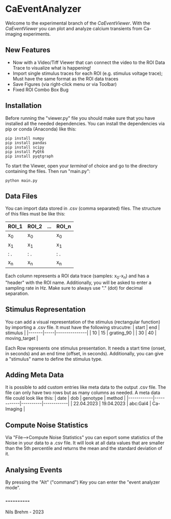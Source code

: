 # CaEventAnalyzer
Welcome to the experimental branch of the <i>CaEventViewer</i>.
With the <i>CaEventViewer</i> you can plot and analyze calcium transients from Ca-imaging experiments.

## New Features
- Now with a Video/Tiff Viewer that can connect the video to the ROI Data Trace to visualize what is happening!
- Import single stimulus traces for each ROI (e.g. stimulus voltage trace); Must have the same format as the ROI data traces
- Save Figures (via right-click menu or via Toolbar)
- Fixed ROI Combo Box Bug

## Installation
Before running the "viewer.py" file you should make sure that you have installed all the needed dependencies.
You can install the dependencies via pip or conda (Anaconda) like this:

```shell
pip install numpy
pip install pandas
pip install scipy
pip install PyQt6
pip install pyqtgraph
```

To start the Viewer, open your <i>terminal</i> of choice and go to the directory containing the files.
Then run "main.py":

```shell
python main.py
```

## Data Files
You can import data stored in .csv (comma separated) files. The structure of this files must be like this:

| ROI_1         | ROI_2         | ... | ROI_n         |
|---------------|---------------|-----|---------------|
| x<sub>0</sub> | x<sub>0</sub> |     | x<sub>0</sub> |
| x<sub>1</sub> | x<sub>1</sub> |     | x<sub>1</sub> |
| : .           | : .           |     | : .           |
| x<sub>n</sub> | x<sub>n</sub> |     | x<sub>n</sub> |

Each column represents a ROI data trace (samples: x<sub>0</sub>-x<sub>n</sub>) and has a "header" with the ROI name.
Additionally, you will be asked to enter a sampling rate in Hz. Make sure to always use "." (dot) for decimal separation.

## Stimulus Representation
You can add a visual representation of the stimulus (rectangular function) by importing a .csv file. It must have the following strucutre:
| start | end | stimulus      |
|-------|-----|---------------|
| 10    | 15  | grating_90    |
| 30    | 40  | moving_target |

Each Row represents one stimulus presentation. It needs a start time (onset, in seconds) and an end time (offset, in seconds). Additionally, you can give a "stimulus" name to define the stimulus type.

## Adding Meta Data
It is possible to add custom entries like meta data to the output .csv file. The file can only have two rows but as many columns as needed.
A meta data file could look like this:
| date       | dob        | genotype | method     |
|------------|------------|----------|------------|
| 22.04.2023 | 19.04.2023 | abc:Gal4 | Ca-Imaging |

## Compute Noise Statistics
Via "File-->Compute Noise Statistics" you can export some statistics of the Noise in your data to a .csv file.
It will look at all data values that are smaller than the 5th percentile and returns the mean and the standard deviation of it.

## Analysing Events
By pressing the "Alt" ("command") Key you can enter the "event analyzer mode".

### ----------
Nils Brehm - 2023
